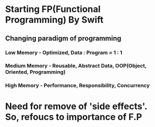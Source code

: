 
# Starting FP(Functional Programming) By Swift

## Changing paradigm of programming

### Low Memory - Optimized, Data : Program = 1 : 1

### Medium Memory - Reusable, Abstract Data, OOP(Object, Oriented, Programming)

### High Memory - Performance, Responsibility, Concurrency


# Need for remove of 'side effects'. So, refoucs to importance of F.P
